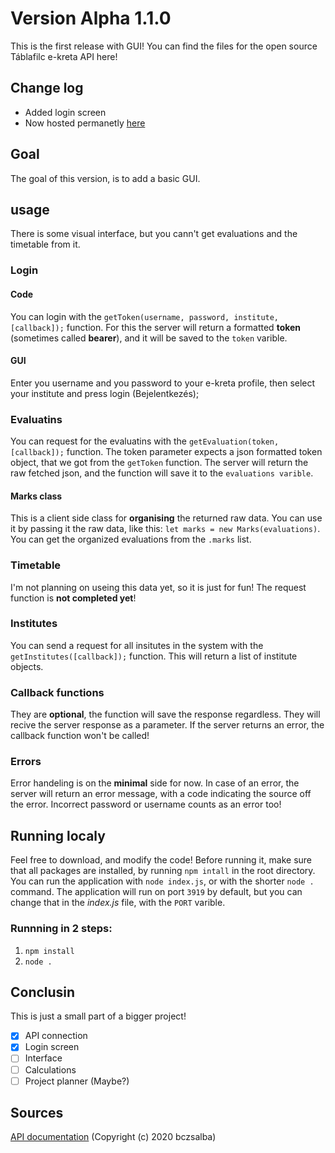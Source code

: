 <a name="version" />

# Version Alpha 1.1.0

This is the first release with GUI!
You can find the files for the open source Táblafilc e-kreta API here!

<a name="changelog"/>

## Change log

- Added login screen
- Now hosted permanetly [here](http://tablafilc.samunemeth.hu)

<a name="goal"/>

## Goal

The goal of this version, is to add a basic GUI.

<a name="usage"/>

## usage

There is some visual interface, but you cann't get evaluations and the timetable from it.

### Login

#### Code

You can login with the `getToken(username, password, institute, [callback]);` function.
For this the server will return a formatted **token** (sometimes called **bearer**), and it will be saved to the `token` varible.

#### GUI

Enter you username and you password to your e-kreta profile, then select your institute and press login (Bejelentkezés);


### Evaluatins

You can request for the evaluatins with the `getEvaluation(token, [callback]);` function.
The token parameter expects a json formatted token object, that we got from the `getToken` function.
The server will return the raw fetched json, and the function will save it to the `evaluations varible`.

#### Marks class

This is a client side class for **organising** the returned raw data.
You can use it by passing it the raw data, like this: `let marks = new Marks(evaluations)`.
You can get the organized evaluations from the `.marks` list.

### Timetable

I'm not planning on useing this data yet, so it is just for fun!
The request function is **not completed yet**!

### Institutes

You can send a request for all insitutes in the system with the `getInstitutes([callback]);` function.
This will return a list of institute objects.

### Callback functions

They are **optional**, the function will save the response regardless.
They will recive the server response as a parameter.
If the server returns an error, the callback function won't be called!

### Errors

Error handeling is on the **minimal** side for now.
In case of an error, the server will return an error message, with a code indicating the source off the error.
Incorrect password or username counts as an error too!

<a name="runninglocaly" />

## Running localy

Feel free to download, and modify the code!
Before running it, make sure that all packages are installed, by running `npm intall` in the root directory.
You can run the application with `node index.js`, or with the shorter `node .` command.
The application will run on port `3919` by default, but you can change that in the *index.js* file, with the `PORT` varible.

### Runnning in 2 steps:

1. `npm install`
2. `node .`

<a name="conclusion" />

## Conclusin

This is just a small part of a bigger project!

- [X] API connection
- [X] Login screen
- [ ] Interface
- [ ] Calculations
- [ ] Project planner (Maybe?)

<a name="sources" />

## Sources

[API documentation](https://github.com/bczsalba/ekreta-docs-v3) (Copyright (c) 2020 bczsalba)
